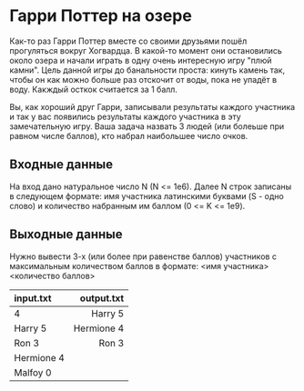 # Гарри Поттер на озере

Как-то раз Гарри Поттер вместе со своими друзьями пошёл прогуляться вокруг Хогвардца. В какой-то момент они остановились около озера и начали играть в одну очень интересную игру "плюй камни". Цель данной игры до банальности проста: кинуть камень так, чтобы он как можно больше раз отскочит от воды, пока не упадёт в воду. Какждый осткок считается за 1 балл.

Вы, как хороший друг Гарри, записывали результаты каждого участника и так у вас появились результаты каждого участника в эту замечательную игру. Ваша задача назвать 3 людей (или болеьше при равном числе баллов), кто набрал наибольшее число очков.

## Входные данные
На вход дано натуральное число N (N <= 1e6). Далее N строк записаны в следующем формате: имя участника латинскими буквами (S - одно слово) и количество набранным им баллом (0 <= K <= 1e9).

## Выходные данные
Нужно вывести 3-х (или более при равенстве баллов) участников с максимальным количеством баллов в формате: <имя участника> <количество баллов>


| input.txt  | output.txt  |
| :--------- | ----------: |
| 4          | Harry 5     |
| Harry 5    | Hermione 4  |
| Ron 3      | Ron 3       |
| Hermione 4 |             |
| Malfoy 0   |             |